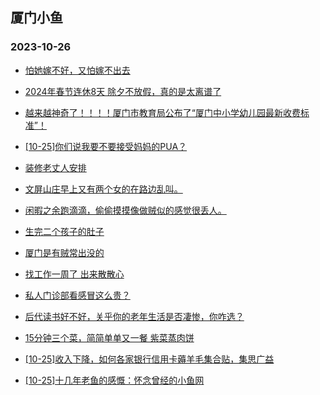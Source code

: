 ## 厦门小鱼 
### 2023-10-26

+ [怕她嫁不好，又怕嫁不出去](http://bbs.xmfish.com/read-htm-tid-18094630.html)

+ [2024年春节连休8天 除夕不放假，真的是太离谱了](http://bbs.xmfish.com/read-htm-tid-18094721.html)

+ [越来越神奇了！！！！厦门市教育局公布了“厦门中小学幼儿园最新收费标准”！](http://bbs.xmfish.com/read-htm-tid-18094685.html)

+ [[10-25]你们说我要不要接受妈妈的PUA？](http://bbs.xmfish.com/read-htm-tid-18094719.html)

+ [装修老丈人安排](http://bbs.xmfish.com/read-htm-tid-18094615.html)

+ [文屏山庄早上又有两个女的在路边乱叫。](http://bbs.xmfish.com/read-htm-tid-18094741.html)

+ [闲暇之余跑滴滴，偷偷摸摸像做贼似的感觉很丢人。](http://bbs.xmfish.com/read-htm-tid-18094793.html)

+ [生完二个孩子的肚子](http://bbs.xmfish.com/read-htm-tid-18094937.html)

+ [厦门是有贼常出没的](http://bbs.xmfish.com/read-htm-tid-18094550.html)

+ [找工作一周了 出来散散心](http://bbs.xmfish.com/read-htm-tid-18094652.html)

+ [私人门诊部看感冒这么贵？](http://bbs.xmfish.com/read-htm-tid-18094771.html)

+ [后代读书好不好，关乎你的老年生活是否凄惨，你咋选？](http://bbs.xmfish.com/read-htm-tid-18094813.html)

+ [15分钟三个菜，简简单单又一餐 紫菜蒸肉饼](http://bbs.xmfish.com/read-htm-tid-18094777.html)

+ [[10-25]收入下降，如何各家银行信用卡薅羊毛集合贴，集思广益](http://bbs.xmfish.com/read-htm-tid-18094729.html)

+ [[10-25]十几年老鱼的感慨：怀念曾经的小鱼网](http://bbs.xmfish.com/read-htm-tid-18094989.html)


